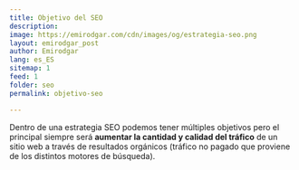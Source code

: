 ```yaml
---
title: Objetivo del SEO
description: 
image: https://emirodgar.com/cdn/images/og/estrategia-seo.png
layout: emirodgar_post
author: Emirodgar
lang: es_ES
sitemap: 1
feed: 1
folder: seo
permalink: objetivo-seo

--- 
```


Dentro de una estrategia SEO podemos tener múltiples objetivos pero el principal siempre será **aumentar la cantidad y calidad del tráfico** de un sitio web a través de resultados orgánicos (tráfico no pagado que proviene de los distintos motores de búsqueda).
<!--stackedit_data:
eyJoaXN0b3J5IjpbNTExNzkyODI0XX0=
-->